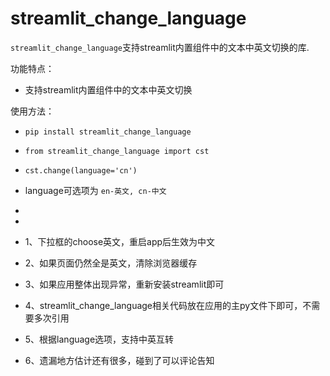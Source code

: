 # streamlit_change_language
`streamlit_change_language`支持streamlit内置组件中的文本中英文切换的库.

功能特点：

- 支持streamlit内置组件中的文本中英文切换

使用方法：
- `pip install streamlit_change_language`
- `from streamlit_change_language import cst`
- `cst.change(language='cn')`
-   language可选项为 `en-英文, cn-中文`
-
-   

  
 

- 1、下拉框的choose英文，重启app后生效为中文
- 2、如果页面仍然全是英文，清除浏览器缓存
- 3、如果应用整体出现异常，重新安装streamlit即可
- 4、streamlit_change_language相关代码放在应用的主py文件下即可，不需要多次引用
- 5、根据language选项，支持中英互转
- 6、遗漏地方估计还有很多，碰到了可以评论告知
